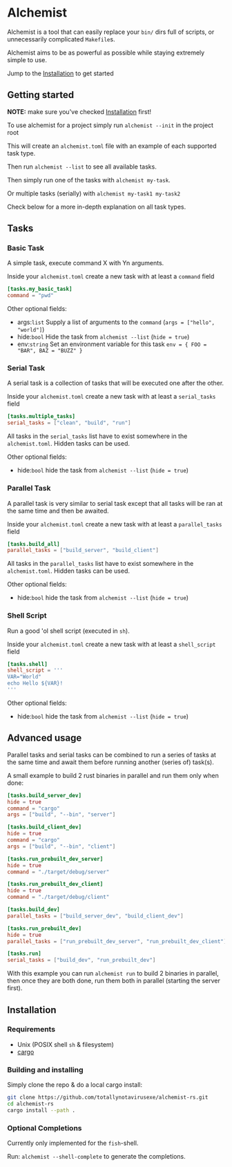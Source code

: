 # Alchemist

Alchemist is a tool that can easily replace your `bin/` dirs full of scripts, or unnecessarily complicated `Makefile`s.

Alchemist aims to be as powerful as possible while staying extremely simple to use.

Jump to the [Installation](#Installation) to get started

## Getting started
**NOTE:** make sure you've checked [Installation](#Installation) first!

To use alchemist for a project simply run `alchemist --init` in the project root

This will create an `alchemist.toml` file with an example of each supported task type.

Then run `alchemist --list` to see all available tasks.

Then simply run one of the tasks with `alchemist my-task`.

Or multiple tasks (serially) with `alchemist my-task1 my-task2`

Check below for a more in-depth explanation on all task types.

## Tasks

### Basic Task

A simple task, execute command X with Yn arguments.

Inside your `alchemist.toml` create a new task with at least a `command` field

```toml
[tasks.my_basic_task]
command = "pwd"
```

Other optional fields:
- args:`list` Supply a list of arguments to the `command` (`args = ["hello", "world"]`)
- hide:`bool` Hide the task from `alchemist --list` (`hide = true`)
- env:`string` Set an environment variable for this task `env = { FOO = "BAR", BAZ = "BUZZ" }`

### Serial Task

A serial task is a collection of tasks that will be executed one after the other.

Inside your `alchemist.toml` create a new task with at least a `serial_tasks` field
```toml
[tasks.multiple_tasks]
serial_tasks = ["clean", "build", "run"]
```

All tasks in the `serial_tasks` list have to exist somewhere in the `alchemist.toml`. Hidden tasks can be used.

Other optional fields:
- hide:`bool` hide the task from `alchemist --list` (`hide = true`)

### Parallel Task

A parallel task is very similar to serial task except that all tasks will be ran at the same time and then be awaited.

Inside your `alchemist.toml` create a new task with at least a `parallel_tasks` field
```toml
[tasks.build_all]
parallel_tasks = ["build_server", "build_client"]
```

All tasks in the `parallel_tasks` list have to exist somewhere in the `alchemist.toml`. Hidden tasks can be used.

Other optional fields:
- hide:`bool` hide the task from `alchemist --list` (`hide = true`)

### Shell Script

Run a good 'ol shell script (executed in `sh`).

Inside your `alchemist.toml` create a new task with at least a `shell_script` field
```toml
[tasks.shell]
shell_script = '''
VAR="World"
echo Hello ${VAR}!
'''
```

Other optional fields:
- hide:`bool` hide the task from `alchemist --list` (`hide = true`)

## Advanced usage

Parallel tasks and serial tasks can be combined to run a series of tasks at the same time and await them before running another (series of) task(s).

A small example to build 2 rust binaries in parallel and run them only when done:
```toml
[tasks.build_server_dev]
hide = true
command = "cargo"
args = ["build", "--bin", "server"]

[tasks.build_client_dev]
hide = true
command = "cargo"
args = ["build", "--bin", "client"]

[tasks.run_prebuilt_dev_server]
hide = true
command = "./target/debug/server"

[tasks.run_prebuilt_dev_client]
hide = true
command = "./target/debug/client"

[tasks.build_dev]
parallel_tasks = ["build_server_dev", "build_client_dev"]

[tasks.run_prebuilt_dev]
hide = true
parallel_tasks = ["run_prebuilt_dev_server", "run_prebuilt_dev_client"]

[tasks.run]
serial_tasks = ["build_dev", "run_prebuilt_dev"]
```

With this example you can run `alchemist run` to build 2 binaries in parallel, then once they are both done, run them both in parallel (starting the server first).

## Installation

### Requirements
- Unix (POSIX shell `sh` & filesystem)
- [cargo](https://rustup.rs/)

### Building and installing
Simply clone the repo & do a local cargo install:

```sh
git clone https://github.com/totallynotavirusexe/alchemist-rs.git
cd alchemist-rs
cargo install --path .
```

### Optional Completions
Currently only implemented for the `fish`-shell.

Run: `alchemist --shell-complete` to generate the completions.
